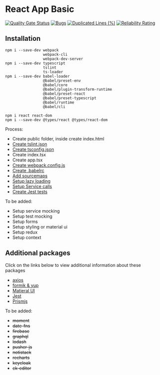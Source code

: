 # React App Basic

[![Quality Gate Status](https://sonarcloud.io/api/project_badges/measure?project=ShaneFindley_react-base&metric=alert_status)](https://sonarcloud.io/summary/new_code?id=ShaneFindley_react-base)
[![Bugs](https://sonarcloud.io/api/project_badges/measure?project=ShaneFindley_react-base&metric=bugs)](https://sonarcloud.io/summary/new_code?id=ShaneFindley_react-base)
[![Duplicated Lines (%)](https://sonarcloud.io/api/project_badges/measure?project=ShaneFindley_react-base&metric=duplicated_lines_density)](https://sonarcloud.io/summary/new_code?id=ShaneFindley_react-base)
[![Reliability Rating](https://sonarcloud.io/api/project_badges/measure?project=ShaneFindley_react-base&metric=reliability_rating)](https://sonarcloud.io/summary/new_code?id=ShaneFindley_react-base)

## Installation 

```
npm i --save-dev webpack
                 webpack-cli
                 webpack-dev-server
npm i --save-dev typescript
                 tslint
                 ts-loader
npm i --save-dev babel-loader
                 @babel/preset-env
                 @babel/core
                 @babel/plugin-transform-runtime
                 @babel/preset-react
                 @babel/preset-typescript
                 @babel/runtime
                 @babel/cli

npm i react react-dom
npm i --save-dev @types/react @types/react-dom

```
Process:

* Create public folder, inside create index.html
* [Create tslint.json](tslint.json)
* [Create tsconfig.json](tsconfig.json)
* Create index.tsx
* Create app.tsx
* [Create webpack.config.js](webpack.config.js)
* [Create .babelrc](.babelrc)
* [Add sourcemaps](webpack.config.js#L12)
* [Setup lazy loading](src/axios/index.tsx)
* [Setup Service calls](src/axios/demo.tsx)
* [Create Jest tests](src/jest/testing-function.test.ts)

To be added:
* Setup service mocking
* Setup test mocking
* Setup forms
* Setup styling or material ui
* Setup redux
* Setup context

## Additional packages

Click on the links below to view additional information about these packages
* [axios](src/axios/README.md)
* [formik & yup](src/formik/README.md)
* [Matieral UI](src/material-ui/README.md)
* [Jest](src/jest/README.md)
* [Prismjs](src/prismjs/README.md)

To be added:
* ~~moment~~
* ~~date-fns~~
* ~~firebase~~
* ~~graphql~~
* ~~lodash~~
* ~~pusher-js~~
* ~~notistack~~
* ~~recharts~~
* ~~keycloak~~
* ~~ck-editor~~
